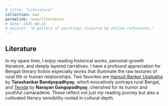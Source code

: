 ```yaml
---
# title: "Literature"
collection: eaa
permalink: /eaa/literature
# date: 2025-08-25
# excerpt: "A gallery of paintings inspired by online references."
---
```


## Literature
In my spare time, I enjoy reading historical works, personal-growth literature, and deeply layered narratives. I have a profound appreciation for Bengali literary fiction especially works that illuminate the raw textures of rural life or human relationships. Two favorites are [Hansuli Banker Upakatha](https://en.wikipedia.org/wiki/Hansuli_Banker_Upakatha_%28novel%29) by **Tarashankar Bandyopadhyay**, which evocatively portrays rural Bengal, and [Tenida](https://en.wikipedia.org/wiki/Tenida) by **Narayan Gangopadhyay**, cherished for its humor and youthful camaraderie. These reflect not just my reading journey but also a cultivated literary sensibility rooted in cultural depth.
